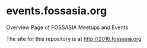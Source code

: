 # events.fossasia.org
Overview Page of FOSSASIA Meetups and Events

The site for this repository is at http://2016.fossasia.org

